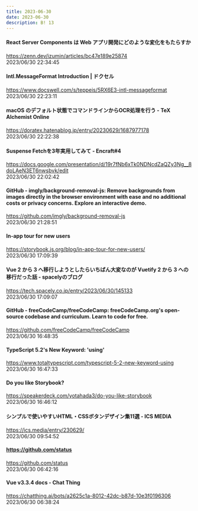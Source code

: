 ```yaml
---
title: 2023-06-30
date: 2023-06-30
description: B! 13
---
```


#### React Server Components は Web アプリ開発にどのような変化をもたらすか
https://zenn.dev/izumin/articles/bc47e189e25874<br>
2023/06/30 22:34:45<br>


#### Intl.MessageFormat Introduction | ドクセル
https://www.docswell.com/s/teppeis/5RX6E3-intl-messageformat<br>
2023/06/30 22:23:11<br>


#### macOS のデフォルト状態でコマンドラインからOCR処理を行う - TeX Alchemist Online
https://doratex.hatenablog.jp/entry/20230629/1687977178<br>
2023/06/30 22:22:38<br>


#### Suspense Fetchを3年実用してみて - Encraft#4
https://docs.google.com/presentation/d/19r7fNb6xTk0NDNcdZaQZy3Ng__8doLAeN3ET6nwsbvk/edit<br>
2023/06/30 22:02:42<br>


#### GitHub - imgly/background-removal-js: Remove backgrounds from images directly in the browser environment with ease and no additional costs or privacy concerns. Explore an interactive demo.
https://github.com/imgly/background-removal-js<br>
2023/06/30 21:28:51<br>


#### In-app tour for new users
https://storybook.js.org/blog/in-app-tour-for-new-users/<br>
2023/06/30 17:09:39<br>


#### Vue 2 から 3 へ移行しようとしたらいちばん大変なのが Vuetify 2 から 3 への移行だった話 - spacelyのブログ
https://tech.spacely.co.jp/entry/2023/06/30/145133<br>
2023/06/30 17:09:07<br>


#### GitHub - freeCodeCamp/freeCodeCamp: freeCodeCamp.org's open-source codebase and curriculum. Learn to code for free.
https://github.com/freeCodeCamp/freeCodeCamp<br>
2023/06/30 16:48:35<br>


#### TypeScript 5.2's New Keyword: 'using'
https://www.totaltypescript.com/typescript-5-2-new-keyword-using<br>
2023/06/30 16:47:33<br>


#### Do you like Storybook?
https://speakerdeck.com/yotahada3/do-you-like-storybook<br>
2023/06/30 16:46:12<br>


#### シンプルで使いやすいHTML・CSSボタンデザイン集11選 - ICS MEDIA
https://ics.media/entry/230629/<br>
2023/06/30 09:54:52<br>


#### https://github.com/status
https://github.com/status<br>
2023/06/30 06:42:16<br>


#### Vue v3.3.4 docs - Chat Thing
https://chatthing.ai/bots/a2625c1a-8012-42dc-b87d-10e3f0196306<br>
2023/06/30 06:38:24<br>


